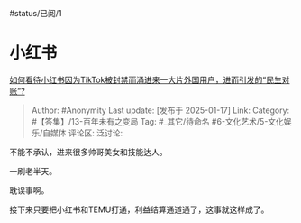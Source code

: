 #status/已阅/1 

# 小红书
[如何看待小红书因为TikTok被封禁而涌进来一大片外国用户，进而引发的“民生对账”?](https://www.zhihu.com/question/9725834200/answer/81430252579)

> Author: #Anonymity
> Last update: [发布于 2025-01-17]
> Link:
> Category: #【答集】/13-百年未有之变局 
> Tag: #_其它/待命名 #6-文化艺术/5-文化娱乐/自媒体 
> 评论区:
> 泛讨论:

不能不承认，进来很多帅哥美女和技能达人。

一刷老半天。

耽误事啊。

  

接下来只要把小红书和TEMU打通，利益结算通道通了，这事就这样成了。
